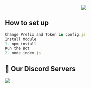 <center><a href="https://discord.com/assets/ef555bf639a11bd65ae3065263788bba.png"><img src="https://discord.com/assets/ef555bf639a11bd65ae3065263788bba.png"></a></center>

## How to set up

```js
Change Prefix and Token in config.js
Install Module
1. npm install
Run the Bot
2. node index.js
```

## 📝 Our Discord Servers

<a href="https://discord.gg/jcb48q5">
  <img src="https://github.com/TeamDarkDevs/DarkDevelopers/raw/main/devs.svg" align="center">
</a>
